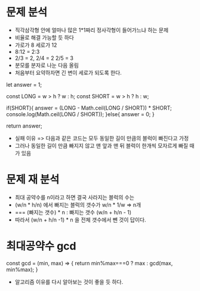 # 문제 분석
- 직각삼각형 안에 얼마나 많은 1*1짜리 정사각형이 들어가느냐 하는 문제
- 비율로 해결 가능할 듯 하다
- 가로가 8 세로가 12
- 8:12 = 2:3
- 2/3 = 2, 2/4 = 2 2/5 = 3
- 분모를 분자로 나눈 다음 올림
- 처음부터 요약하자면 긴 변이 세로가 되도록 한다.

let answer = 1;

const LONG = w > h ? w : h;
const SHORT = w > h ? h : w;

if(SHORT){
    answer = (LONG - Math.ceil(LONG / SHORT)) * SHORT;
    console.log(Math.ceil(LONG / SHORT));
}else{
    answer = 0;
}


return answer;

 - 실패 이유 => 다음과 같은 코드는 모두 동일한 길이 만큼의 블럭이 빠진다고 가정 
 - 그러나 동일한 길이 만큼 빠지지 않고 맨 앞과 맨 뒤 블럭이 한개씩 모자르게 빠질 때가 있음
 
 # 문제 재 분석
 - 최대 공약수를 n이라고 하면 결국 사라지는 블럭의 수는 
 - (w/n * h/n) 에서 빠지는 블럭의 갯수가 w/n * 1/w => n개 
 - === (빠지는 갯수) * n : 빠지는 갯수 (w/n + h/n - 1)
 - 따라서 (w/n + h/n -1) * n 을 전체 갯수에서 뺀 것이 답이다.
 
 # 최대공약수 gcd
const gcd = (min, max) => {
    return min%max===0 ? max : gcd(max, min%max);
}
- 알고리즘 이유를 다시 알아보는 것이 좋을 듯 하다.
